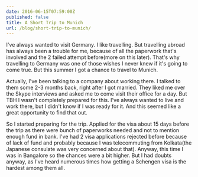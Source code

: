 ```yaml
---
date: 2016-06-15T07:59:00Z
published: false
title: A Short Trip to Munich
url: /blog/short-trip-to-munich/
---
```

I've always wanted to visit Germany. I like travelling. But travelling abroad has always been a trouble for me, because of all the paperwork that's involved and the 2 failed attempt before(more on this later). That's why travelling to Germany was one of those wishes I never knew if it's going to come true. But this summer I got a chance to travel to Munich.

Actually, I've been talking to a company about working there. I talked to them some 2-3 months back, right after I got married. They liked me over the Skype interviews and asked me to come visit their office for a day.  But TBH I wasn't completely prepared for this. I've always wanted to live and work there, but I didn't know if I was ready for it. And this seemed like a great opportunity to find that out.

So I started preparing for the trip. Applied for the visa about 15 days before the trip as there were bunch of paperworks needed and not to mention enough fund in bank. I've had 2 visa applications rejected before because of lack of fund and probably because I was telecommuting from Kolkata(the Japanese consulate was very concerned about that). Anyway, this time I was in Bangalore so the chances were a bit higher. But I had doubts anyway, as I've heard numerous times how getting a Schengen visa is the hardest among them all.